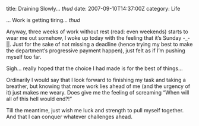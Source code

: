 title: Draining Slowly… *thud*
date: 2007-09-10T14:37:00Z
category: Life

… Work is getting tiring… *thud*

Anyway, three weeks of work without rest (read: even weekends) starts to wear me out somehow, I woke up today with the feeling that it’s Sunday -\_-||. Just for the sake of not missing a deadline (hence trying my best to make the department’s progressive payment happen), just felt as if I’m pushing myself too far.

Sigh… really hoped that the choice I had made is for the best of things…

Ordinarily I would say that I look forward to finishing my task and taking a breather, but knowing that more work lies ahead of me (and the urgency of it) just makes me weary. Does give me the feeling of screaming “When will all of this hell would end?!”

Till the meantime, just wish me luck and strength to pull myself together. And that I can conquer whatever challenges ahead.
